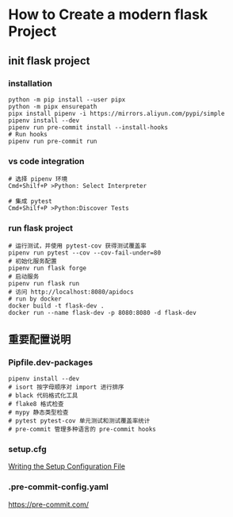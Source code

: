# How to Create a modern flask Project

## init flask project

### installation

    python -m pip install --user pipx
    python -m pipx ensurepath
    pipx install pipenv -i https://mirrors.aliyun.com/pypi/simple
    pipenv install --dev
    pipenv run pre-commit install --install-hooks
    # Run hooks
    pipenv run pre-commit run

### vs code integration

    # 选择 pipenv 环境
    Cmd+Shilf+P >Python: Select Interpreter

    # 集成 pytest
    Cmd+Shilf+P >Python:Discover Tests

### run flask project

    # 运行测试，并使用 pytest-cov 获得测试覆盖率
    pipenv run pytest --cov --cov-fail-under=80
    # 初始化服务配置
    pipenv run flask forge
    # 启动服务
    pipenv run flask run
    # 访问 http://localhost:8080/apidocs
    # run by docker
    docker build -t flask-dev .
    docker run --name flask-dev -p 8080:8080 -d flask-dev

## 重要配置说明

### Pipfile.dev-packages

    pipenv install --dev
    # isort 按字母顺序对 import 进行排序
    # black 代码格式化工具
    # flake8 格式检查
    # mypy 静态类型检查
    # pytest pytest-cov 单元测试和测试覆盖率统计
    # pre-commit 管理多种语言的 pre-commit hooks

### setup.cfg

[Writing the Setup Configuration File](https://docs.python.org/3.7/distutils/configfile.html)

### .pre-commit-config.yaml

https://pre-commit.com/